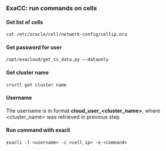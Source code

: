 ### ExaCC: run commands on cells  

#### Get list of cells  
    cat /etc/oracle/cell/network-config/cellip.ora  

#### Get password for user  
    /opt/exacloud/get_cs_data.py –-dataonly  

#### Get cluster name  
    crsctl get cluster name  

#### Username  

The username is in format **cloud_user_<cluster_name>**, where <cluster_name> was retrieved in previous step  

#### Run command with exacli  

    exacli -l <username> -c <cell_ip> -e <command>
